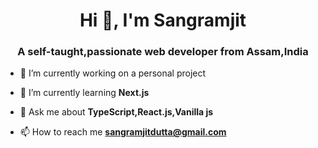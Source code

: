 <h1 align="center">Hi 👋, I'm Sangramjit</h1>
<h3 align="center">A self-taught,passionate web developer from Assam,India</h3>

- 🔭 I’m currently working on a personal project

- 🌱 I’m currently learning **Next.js**

- 💬 Ask me about **TypeScript,React.js,Vanilla js**

- 📫 How to reach me **sangramjitdutta@gmail.com**


